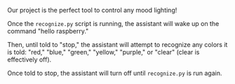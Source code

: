 Our project is the perfect tool to control any mood lighting!

Once the `recognize.py` script is running, the assistant will wake up on the command "hello raspberry."

Then, until told to "stop," the assistant will attempt to recognize any colors it is told: "red," "blue," "green," "yellow," "purple," or "clear" (clear is effectively off).

Once told to stop, the assistant will turn off until `recognize.py` is run again.
